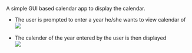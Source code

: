 A simple GUI based calendar app to display the calendar.
<br>
<ul>
    <li>The user is prompted to enter a year he/she wants to view calendar of <div>
    <img src="https://user-images.githubusercontent.com/87539140/202855034-09194b83-b83a-474d-a7d9-2c820fcc71d4.png"> </img>
    </div>
    </li><br>
    <li>The calender of the year entered by the user is then displayed <div>
    <img src="https://user-images.githubusercontent.com/87539140/202855354-ebc2b330-0fbb-430b-86f4-69ef79c3c074.png"> </img>
    </div>
    </li>
</ul>